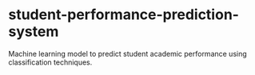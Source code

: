 # student-performance-prediction-system
Machine learning model to predict student academic performance using classification techniques.
